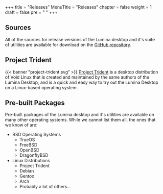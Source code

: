 +++
title = "Releases"
MenuTitle = "Releases"
chapter = false
weight = 1
draft = false
pre = "<i class='fa fa-star'></i>	"
+++

## Sources
All of the sources for release versions of the Lumina desktop and it's suite of utilities are available for download on the [GitHub repository](https://github.com/lumina-desktop/lumina/releases).

## Project Trident
{{< banner "project-trident.svg" >}}
[Project Trident](http://project-trident.org) is a desktop distribution of Void Linux that is created and maintained by the same authors of the Lumina Desktop, and is a quick and easy way to try out the Lumina Desktop on a Linux-based operating system.

## Pre-built Packages
Pre-built packages of the Lumina desktop and it's utilities are available on many other operating systems. While we cannot list them all, the ones that we know of are:

* BSD Operating Systems
   * TrueOS
   * FreeBSD
   * OpenBSD
   * DragonflyBSD
* Linux Distributions
   * Project Trident
   * Debian
   * Gentoo
   * Arch
   * Probably a lot of others...

